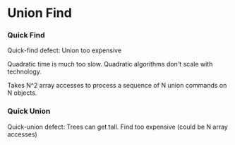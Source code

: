 # Union Find

### Quick Find
Quick-find defect: Union too expensive

Quadratic time is much too slow. Quadratic algorithms don't scale with technology.

Takes N^2 array accesses to process a sequence of N union commands on N objects.

### Quick Union
Quick-union defect: Trees can get tall. Find too expensive (could be N array accesses)

